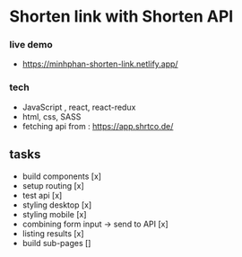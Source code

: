 # Shorten link with Shorten API
### live demo
- https://minhphan-shorten-link.netlify.app/
### tech
- JavaScript , react, react-redux
- html, css, SASS
- fetching api from : https://app.shrtco.de/
## tasks
- build components [x]
- setup routing [x]
- test api [x]
- styling desktop [x]
- styling mobile [x]
- combining form input -> send to API [x]
- listing results [x]
- build sub-pages []